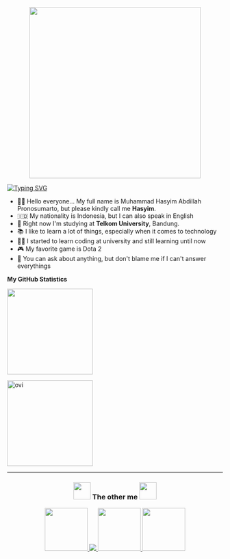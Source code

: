 <div id="header" align="center">
  <img src="https://media.giphy.com/media/26tn33aiTi1jkl6H6/giphy.gif" width="400px"/>
</div>

[![Typing SVG](https://readme-typing-svg.herokuapp.com?font=Caveat&size=30&color=2CFF00&background=000000&vCenter=true&width=500&lines=Heyy!!!...+My+Name+is+Hasyim;a+Telecommunication+Engineering+Student;I'm+from+Bali%2C+Indonesia;and+I+love+learning+a+lot+of+things)](https://git.io/typing-svg)

- :man_student: Hello everyone... My full name is Muhammad Hasyim Abdillah Pronosumarto, but please kindly call me **Hasyim**.
- :indonesia: My nationality is Indonesia, but I can also speak in English
- :school: Right now I'm studying at **Telkom University**, Bandung.
- :books: I like to learn a lot of things, especially when it comes to technology
- :technologist: I started to learn coding at university and still learning until now
- :video_game: My favorite game is Dota 2
- 💬 You can ask about anything, but don't blame me if I can't answer everythings

**My GitHub Statistics**

<p><img src="https://github-readme-stats.vercel.app/api?username=HasyimAP&show_icons=true&theme=radical" height="200px"></p>

<p><img src="https://github-readme-stats.vercel.app/api/top-langs?username=HasyimAP&show_icons=true&locale=en&layout=compact&theme=radical" alt="ovi" height="200px"></p>

<!-- ![𝚐𝚒𝚝𝚑𝚞𝚋 𝚐𝚛𝚊𝚙𝚑](https://activity-graph.herokuapp.com/graph?username=HasyimAP&theme=react-dark&hide_border=true&area=true) -->

<hr>
<h3 align="center"><img src="https://media.giphy.com/media/dXRrE7Nn5BcN8YXRzE/giphy.gif" height="40px"> The other me <img src="https://media.giphy.com/media/dXRrE7Nn5BcN8YXRzE/giphy.gif" height="40px"></h3>

<p align="center">
  <a href="https://www.linkedin.com/in/hasyim-abdillah-391079237/">
    <img src="https://www.vectorlogo.zone/logos/linkedin/linkedin-ar21.svg" height="100px">
  </a>
  
  <a href="https://www.instagram.com/hasyim2051/">
    <img src="https://www.vectorlogo.zone/logos/instagram/instagram-ar21.svg" heigth="100px">
  </a>
  
  <a href="mailto:abdillahpronosumarto@gmail.com">
    <img src="https://www.vectorlogo.zone/logos/gmail/gmail-ar21.svg" height="100px">
  </a>
  
  <a href="https://www.kaggle.com/hasyimabdillah">
    <img src="https://www.vectorlogo.zone/logos/kaggle/kaggle-ar21.svg" height="100px">
  </a>
</p>
